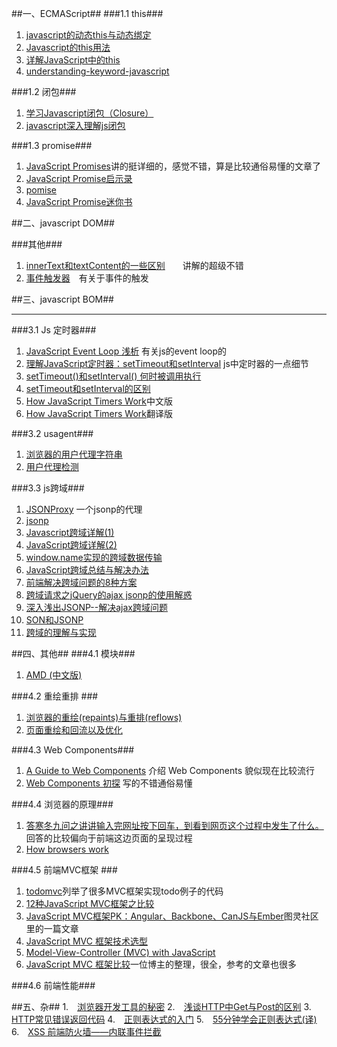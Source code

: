 ##一、ECMAScript##
###1.1 this###
1. [javascript的动态this与动态绑定](http://www.cnblogs.com/rubylouvre/archive/2009/11/13/1602122.html)
2. [Javascript的this用法](http://www.ruanyifeng.com/blog/2010/04/using_this_keyword_in_javascript.html)
3. [详解JavaScript中的this](http://foocoder.com/blog/xiang-jie-javascriptzhong-de-this.html/)
4. [understanding-keyword-javascript](http://www.phloxblog.in/understanding-keyword-javascript/#.U1XjPfmSx5h)

###1.2 闭包###
1. [学习Javascript闭包（Closure）](http://www.ruanyifeng.com/blog/2009/08/learning_javascript_closures.html)
2. [javascript深入理解js闭包](http://blog.csdn.net/qq545923664/article/details/17162711)

###1.3 promise###
1. [JavaScript Promises](http://www.html5rocks.com/zh/tutorials/es6/promises/#toc-async)讲的挺详细的，感觉不错，算是比较通俗易懂的文章了
2. [JavaScript Promise启示录](http://blog.segmentfault.com/dmyang/1190000000492290)
3. [pomise](https://www.promisejs.org/)
4. [JavaScript Promise迷你书](http://liubin.github.io/promises-book/)

##二、javascript DOM##

###其他###
1. [innerText和textContent的一些区别](http://stackoverflow.com/questions/19030742/difference-between-innertext-and-innerhtml-in-javascript)　　讲解的超级不错
2. [事件触发器](http://stylechen.com/trigger.html)　有关于事件的触发 


##三、javascript BOM##


- - - 
###3.1 Js 定时器###
1. [JavaScript Event Loop 浅析](http://heroicyang.com/2012/08/28/javascript-event-loop/) 有关js的event loop的
2. [理解JavaScript定时器：setTimeout和setInterval](http://heroicyang.com/2012/09/06/javascript-timers/) js中定时器的一点细节
3. [setTimeout()和setInterval() 何时被调用执行](http://www.cnblogs.com/dolphinX/archive/2013/04/05/2784933.html)
4. [setTimeout和setInterval的区别](http://www.jb51.net/article/26679.htm)
5. [How JavaScript Timers Work](http://ejohn.org/blog/how-javascript-timers-work/)中文版
6. [How JavaScript Timers Work](http://www.cnitblog.com/asfman/articles/55714.html)翻译版

###3.2 usagent###
1. [浏览器的用户代理字符串](http://www.cnblogs.com/zoho/archive/2012/04/06/2434777.html)
2. [用户代理检测](http://csspod.com/archives/user-agent-detection)

###3.3 js跨域###
1. [JSONProxy](https://jsonp.nodejitsu.com/) 一个jsonp的代理
2. [jsonp](http://bob.ippoli.to/archives/2005/12/05/remote-json-jsonp/)
3. [Javascript跨域详解(1)](http://rolfzhang.com/articles/346.html)
4. [JavaScript跨域详解(2)](http://rolfzhang.com/articles/380.html)
5. [window.name实现的跨域数据传输](http://www.cnblogs.com/rainman/archive/2011/02/21/1960044.html)
6. [JavaScript跨域总结与解决办法](http://www.cnblogs.com/rainman/archive/2011/02/20/1959325.html)
7. [前端解决跨域问题的8种方案](http://blog.csdn.net/tankpt/article/details/20463571)
8. [跨域请求之jQuery的ajax jsonp的使用解惑](http://www.cnblogs.com/know/archive/2011/10/09/2204005.html)
9. [深入浅出JSONP--解决ajax跨域问题](http://www.cnblogs.com/chopper/archive/2012/03/24/2403945.html)
10. [SON和JSONP](http://www.cnblogs.com/dowinning/archive/2012/04/19/json-jsonp-jquery.html)
11. [跨域的理解与实现](http://www.nowamagic.net/ajax/ajax_KonwHowToCrossDomain.php)

##四、其他##
###4.1 模块###
1. [AMD (中文版)](https://github.com/amdjs/amdjs-api/wiki/AMD-(%E4%B8%AD%E6%96%87%E7%89%88))

###4.2 重绘重排 ###
1. [浏览器的重绘(repaints)与重排(reflows)](http://www.css88.com/archives/4991)
2. [页面重绘和回流以及优化](http://www.css88.com/archives/4996)


###4.3 Web Components###
1. [A Guide to Web Components](http://css-tricks.com/modular-future-web-components/) 介绍 Web Components 貌似现在比较流行
2. [Web Components 初探](http://blog.dayanjia.com/2014/06/web-components-introduction/) 写的不错通俗易懂

###4.4 浏览器的原理###
1. [答寒冬九问之讲讲输入完网址按下回车，到看到网页这个过程中发生了什么。](http://www.cnblogs.com/dojo-lzz/p/3983335.html) 回答的比较偏向于前端这边页面的呈现过程
2. [How browsers work](http://taligarsiel.com/Projects/howbrowserswork1.htm)

###4.5 前端MVC框架 ###
1. [todomvc](http://todomvc.com/)列举了很多MVC框架实现todo例子的代码
2. [12种JavaScript MVC框架之比较](http://www.infoq.com/cn/news/2012/05/js-mvc-framework/)
3. [JavaScript MVC框架PK：Angular、Backbone、CanJS与Ember](http://www.ituring.com.cn/article/38394)图灵社区里的一篇文章
4. [JavaScript MVC 框架技术选型](http://segmentfault.com/a/1190000000379723)
5. [Model-View-Controller (MVC) with JavaScript](http://alexatnet.com/articles/model-view-controller-mvc-javascript)
6. [JavaScript MVC 框架比较](http://inching.org/2014/03/18/javascript-mvc/)一位博主的整理，很全，参考的文章也很多

###4.6 前端性能###

##五、杂##
1.　[浏览器开发工具的秘密](http://jinlong.github.io/blog/2013/08/29/devtoolsecrets/)
2.　[浅谈HTTP中Get与Post的区别](http://www.cnblogs.com/hyddd/archive/2009/03/31/1426026.html)
3.　[HTTP常见错误返回代码](http://jackface.iteye.com/blog/2090184)
4.　[正则表达式的入门](http://deerchao.net/tutorials/regex/regex.htm#mission)
5.　[55分钟学会正则表达式(译)](http://doslin.com/learn-regular-expressions-in-about-55-minutes/)
6.　[XSS 前端防火墙——内联事件拦截](http://fex.baidu.com/blog/2014/06/xss-frontend-firewall-1/)